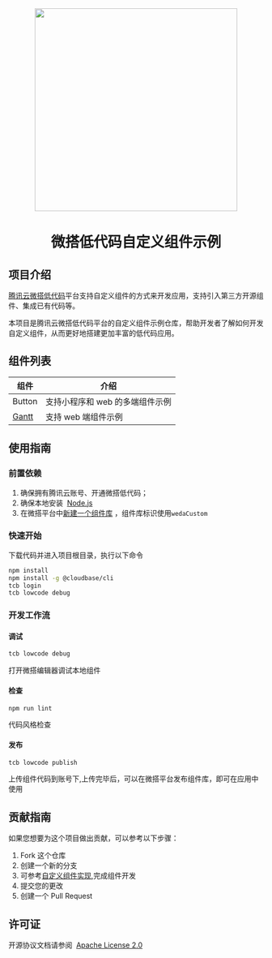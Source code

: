 <div align="center">
  <img src="https://cloudcache.tencent-cloud.com/qcloud/ui/static/static_source_business/6f756dac-4323-42f5-932b-b1ca911b6693.png" width="400">
</div>

<h1 align="center">微搭低代码自定义组件示例</h1>

## 项目介绍

[腾讯云微搭低代码]平台支持自定义组件的方式来开发应用，支持引入第三方开源组件、集成已有代码等。

本项目是腾讯云微搭低代码平台的自定义组件示例仓库，帮助开发者了解如何开发自定义组件，从而更好地搭建更加丰富的低代码应用。

## 组件列表

| 组件   | 介绍                            |
| ------ | ------------------------------- |
| Button | 支持小程序和 web 的多端组件示例 |
| [Gantt](/src/web/components/gantt)  | 支持 web 端组件示例             |

## 使用指南

### 前置依赖

1.  确保拥有腾讯云账号、开通微搭低代码；
2.  确保本地安装  [Node.js](https://nodejs.org/en/)
3.  在微搭平台中[新建一个组件库](https://docs.cloudbase.net/lowcode/custom-components/quick-start/comps) ，组件库标识使用`wedaCustom`

### 快速开始

下载代码并进入项目根目录，执行以下命令

```bash
npm install
npm install -g @cloudbase/cli
tcb login
tcb lowcode debug
```

### 开发工作流

#### 调试

```bash
tcb lowcode debug
```

打开微搭编辑器调试本地组件

#### 检查

```bash
npm run lint
```

代码风格检查

#### 发布

```bash
tcb lowcode publish
```

上传组件代码到账号下,上传完毕后，可以在微搭平台发布组件库，即可在应用中使用

## 贡献指南

如果您想要为这个项目做出贡献，可以参考以下步骤：

1. Fork 这个仓库
2. 创建一个新的分支
3. 可参考[自定义组件实现](https://cloud.tencent.com/document/product/1301/72177),完成组件开发
4. 提交您的更改
5. 创建一个 Pull Request

## 许可证

开源协议文档请参阅  [Apache License 2.0](https://www.apache.org/licenses/LICENSE-2.0)

[腾讯云微搭低代码]: (https://cloud.tencent.com/product/weda)
[小程序组件]: (https://developers.weixin.qq.com/miniprogram/dev/framework/custom-component/)
[react]: (https://reactjs.org/)
[storybook]: (https://storybook.js.org/)
